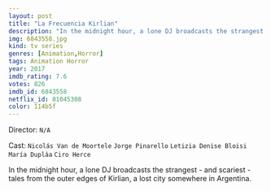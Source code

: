 ```yaml
---
layout: post
title: "La Frecuencia Kirlian"
description: "In the midnight hour, a lone DJ broadcasts the strangest - and scariest - tales from the outer edges of Kirlian, a lost city somewhere in Argentina..."
img: 6843558.jpg
kind: tv series
genres: [Animation,Horror]
tags: Animation Horror 
year: 2017
imdb_rating: 7.6
votes: 826
imdb_id: 6843558
netflix_id: 81045308
color: 114b5f
---
```

Director: `N/A`  

Cast: `Nicolás Van de Moortele` `Jorge Pinarello` `Letizia Denise Bloisi` `María Dupláa` `Ciro Herce` 

In the midnight hour, a lone DJ broadcasts the strangest - and scariest - tales from the outer edges of Kirlian, a lost city somewhere in Argentina.